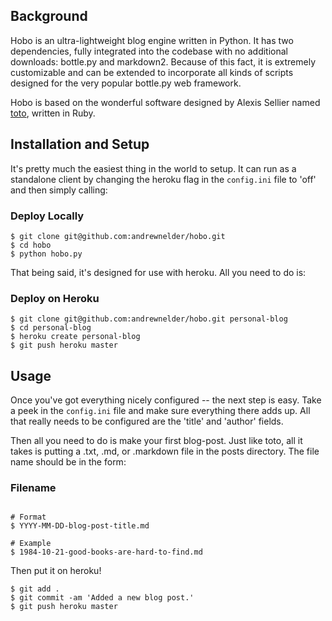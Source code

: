 ## Background

Hobo is an ultra-lightweight blog engine written in Python.  It has two
dependencies, fully integrated into the codebase with no additional
downloads: bottle.py and markdown2.  Because of this fact, it is
extremely customizable and can be extended to incorporate all kinds of
scripts designed for the very popular bottle.py web framework.

Hobo is based on the wonderful software designed by Alexis Sellier named
[toto](http://www.cloudhead.io/toto), written in Ruby.

## Installation and Setup

It's pretty much the easiest thing in the world to setup.  It can run as
a standalone client by changing the heroku flag in the ```config.ini```
file to 'off' and then simply calling:


### Deploy Locally
```
$ git clone git@github.com:andrewnelder/hobo.git
$ cd hobo
$ python hobo.py
```

That being said, it's designed for use with heroku.  All you need to do
is:


### Deploy on Heroku

```
$ git clone git@github.com:andrewnelder/hobo.git personal-blog
$ cd personal-blog
$ heroku create personal-blog
$ git push heroku master
```


## Usage

Once you've got everything nicely configured -- the next step is easy.
Take a peek in the ```config.ini``` file and make sure everything there
adds up.  All that really needs to be configured are the 'title' and
'author' fields.

Then all you need to do is make your first blog-post.  Just like toto,
all it takes is putting a .txt, .md, or .markdown file in the posts
directory.  The file name should be in the form:

### Filename
```

# Format
$ YYYY-MM-DD-blog-post-title.md

# Example
$ 1984-10-21-good-books-are-hard-to-find.md

```

Then put it on heroku!

```
$ git add .
$ git commit -am 'Added a new blog post.'
$ git push heroku master
```

